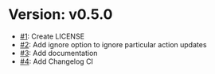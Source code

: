 # Version: v0.5.0

* [#1](https://github.com/saadmk11/github-action-upgrade/pull/1): Create LICENSE
* [#2](https://github.com/saadmk11/github-action-upgrade/pull/2): Add ignore option to ignore particular action updates
* [#3](https://github.com/saadmk11/github-action-upgrade/pull/3): Add documentation
* [#4](https://github.com/saadmk11/github-action-upgrade/pull/4): Add Changelog CI
